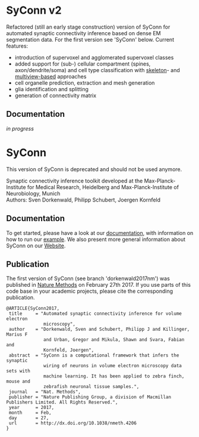 # SyConn v2

Refactored (still an early stage construction) version of SyConn for automated synaptic connectivity inference based on dense EM segmentation data. For the first version
see 'SyConn' below. Current features:
- introduction of supervoxel and agglomerated supervoxel classes
- added support for (sub-) cellular compartment (spines, axon/dendrite/soma) and cell type classification with [skeleton](https://www.nature.com/articles/nmeth.4206)- and [multiview-based](https://www.biorxiv.org/content/early/2018/07/06/364034) approaches
- cell organelle prediction, extraction and mesh generation
- glia identification and splitting
- generation of connectivity matrix

Documentation
--------------
_in progress_


# SyConn

This version of SyConn is deprecated and should not be used anymore.

Synaptic connectivity inference toolkit developed at the Max-Planck-Institute for Medical Research, Heidelberg and
Max-Planck-Institute of Neurobiology, Munich <br />
Authors: Sven Dorkenwald, Philipp Schubert, Joergen Kornfeld <br />

Documentation
--------------
To get started, please have a look at our [documentation](https://structuralneurobiologylab.github.io/SyConn/documentation/), with information on how to run our [example](https://github.com/StructuralNeurobiologyLab/SyConn/blob/master/examples/full_run_example.py). We also present more general information about SyConn on our [Website](https://structuralneurobiologylab.github.io/SyConn/).

Publication
-----------

The first version of SyConn (see branch 'dorkenwald2017nm') was published in [Nature Methods](http://www.nature.com/nmeth/journal/vaop/ncurrent/full/nmeth.4206.html) on February 27th 2017. If you use parts of this code base in your academic projects, please cite the corresponding publication. <br />

  ```
 @ARTICLE{SyConn2017,
   title     = "Automated synaptic connectivity inference for volume electron
                microscopy",
   author    = "Dorkenwald, Sven and Schubert, Philipp J and Killinger, Marius F
                and Urban, Gregor and Mikula, Shawn and Svara, Fabian and
                Kornfeld, Joergen",
   abstract  = "SyConn is a computational framework that infers the synaptic
                wiring of neurons in volume electron microscopy data sets with
                machine learning. It has been applied to zebra finch, mouse and
                zebrafish neuronal tissue samples.",
   journal   = "Nat. Methods",
   publisher = "Nature Publishing Group, a division of Macmillan Publishers Limited. All Rights Reserved.",
   year      = 2017,
   month     = Feb,
   day       = 27,
   url       = http://dx.doi.org/10.1038/nmeth.4206
 }
  ```

